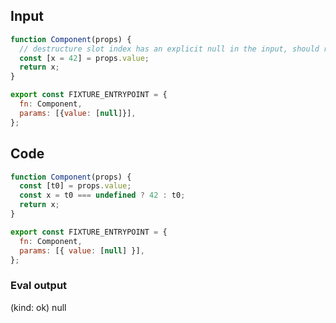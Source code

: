 
## Input

```javascript
function Component(props) {
  // destructure slot index has an explicit null in the input, should return null (not the default)
  const [x = 42] = props.value;
  return x;
}

export const FIXTURE_ENTRYPOINT = {
  fn: Component,
  params: [{value: [null]}],
};

```

## Code

```javascript
function Component(props) {
  const [t0] = props.value;
  const x = t0 === undefined ? 42 : t0;
  return x;
}

export const FIXTURE_ENTRYPOINT = {
  fn: Component,
  params: [{ value: [null] }],
};

```
      
### Eval output
(kind: ok) null
